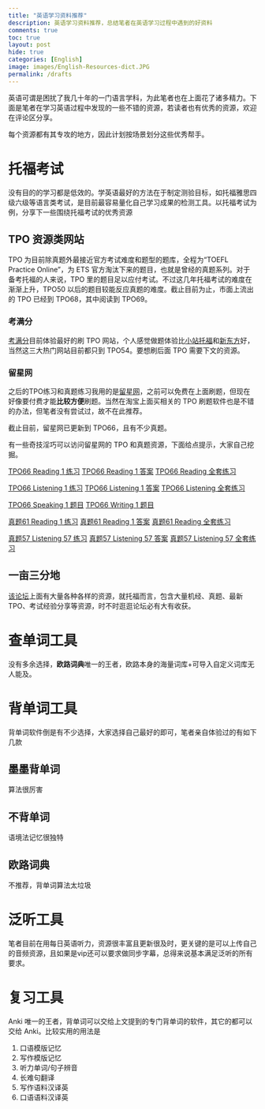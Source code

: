 ```yaml
---
title: "英语学习资料推荐"
description: 英语学习资料推荐，总结笔者在英语学习过程中遇到的好资料
comments: true
toc: true
layout: post
hide: true
categories: [English]
image: images/English-Resources-dict.JPG
permalink: /drafts
---
```


英语可谓是困扰了我几十年的一门语言学科，为此笔者也在上面花了诸多精力。下面是笔者在学习英语过程中发现的一些不错的资源，若读者也有优秀的资源，欢迎在评论区分享。

每个资源都有其专攻的地方，因此计划按场景划分这些优秀帮手。

# 托福考试
没有目的的学习都是低效的。学英语最好的方法在于制定测验目标，如托福雅思四级六级等语言类考试，是目前最容易量化自己学习成果的检测工具。以托福考试为例，分享下一些围绕托福考试的优秀资源

## TPO 资源类网站
TPO 为目前除真题外最接近官方考试难度和题型的题库，全程为“TOEFL Practice Online”，为 ETS 官方淘汰下来的题目，也就是曾经的真题系列。对于备考托福的人来说，TPO 里的题目足以应付考试。不过这几年托福考试的难度在渐渐上升，TPO50 以后的题目较能反应真题的难度。截止目前为止，市面上流出的 TPO 已经到 TPO68，其中阅读到 TPO69。

### 考满分
[考满分](https://toefl.kmf.com/n/study)目前体验最好的刷 TPO 网站，个人感觉做题体验比[小站托福](https://toefl.zhan.com)和[新东方](https://tpo.xdf.cn/home)好，当然这三大热门网站目前都只到 TPO54。要想刷后面 TPO 需要下文的资源。

### 留星网
之后的TPO练习和真题练习我用的是[留星网](https://www.liustar.cn)，之前可以免费在上面刷题，但现在好像要付费才能**比较方便**刷题。当然在淘宝上面买相关的 TPO 刷题软件也是不错的办法，但笔者没有尝试过，故不在此推荐。

截止目前，留星网已更新到 TPO66，且有不少真题。

有一些奇技淫巧可以访问留星网的 TPO 和真题资源，下面给点提示，大家自己挖掘。

[TPO66 Reading 1 练习](https://www.liustar.cn/exam/read/show-1121.html)
[TPO66 Reading 1 答案](https://www.liustar.cn/exam/read/detail-1121.html)
[TPO66 Reading 全套练习](https://www.liustar.cn/exam/read/direction-344.html)

[TPO66 Listening 1 练习](https://www.liustar.cn/exam/speak/ready/1073.html)
[TPO66 Listening 1 答案](https://www.liustar.cn/exam/speak/detail-1073.html)
[TPO66 Listening 全套练习](https://www.liustar.cn/exam/speak/direction-358.html)

[TPO66 Speaking 1 题目](https://www.liustar.cn/exam/oral/detail-936.html)
[TPO66 Writing 1 题目](https://www.liustar.cn/exam/write/detail-885.html)

[真题61 Reading 1 练习](https://www.liustar.cn/exam/read/show-982.html)
[真题61 Reading 1 答案](https://www.liustar.cn/exam/read/detail-982.html)
[真题61 Reading 全套练习](https://www.liustar.cn/exam/read/direction-397.html)

[真题57 Listening 57 练习](https://www.liustar.cn/exam/speak/ready/1429.html)
[真题57 Listening 57 答案](https://www.liustar.cn/exam/speak/detail-1429.html)
[真题57 Listening 57 全套练习](https://www.liustar.cn/exam/speak/direction-472.html)

## 一亩三分地
[该论坛](https://www.1point3acres.com/bbs/)上面有大量各种各样的资源，就托福而言，包含大量机经、真题、最新TPO、考试经验分享等资源，时不时逛逛论坛必有大有收获。

# 查单词工具

没有多余选择，**欧路词典**唯一的王者，欧路本身的海量词库+可导入自定义词库无人能及。

# 背单词工具
背单词软件倒是有不少选择，大家选择自己最好的即可，笔者亲自体验过的有如下几款

## 墨墨背单词
算法很厉害

## 不背单词
语境法记忆很独特

## 欧路词典
不推荐，背单词算法太垃圾

# 泛听工具
笔者目前在用每日英语听力，资源很丰富且更新很及时，更关键的是可以上传自己的音频资源，且如果是vip还可以要求做同步字幕，总得来说基本满足泛听的所有要求。

# 复习工具
Anki 唯一的王者，背单词可以交给上文提到的专门背单词的软件，其它的都可以交给 Anki。比较实用的用法是

1. 口语模版记忆
2. 写作模版记忆
3. 听力单词/句子辨音
4. 长难句翻译
5. 写作语料汉译英
6. 口语语料汉译英